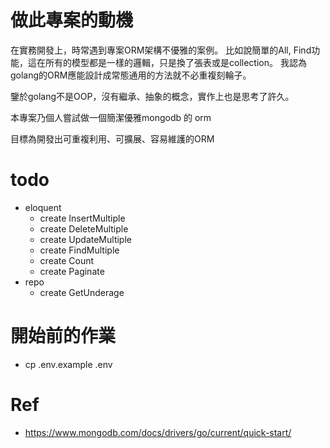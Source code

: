 # 做此專案的動機
在實務開發上，時常遇到專案ORM架構不優雅的案例。
比如說簡單的All, Find功能，這在所有的模型都是一樣的邏輯，只是換了張表或是collection。
我認為golang的ORM應能設計成常態通用的方法就不必重複刻輪子。

鑒於golang不是OOP，沒有繼承、抽象的概念，實作上也是思考了許久。

本專案乃個人嘗試做一個簡潔優雅mongodb 的 orm

目標為開發出可重複利用、可擴展、容易維護的ORM
# todo
- eloquent
    - create InsertMultiple
    - create DeleteMultiple
    - create UpdateMultiple
    - create FindMultiple
    - create Count
    - create Paginate
- repo
    - create GetUnderage
# 開始前的作業
- cp .env.example .env

# Ref
- https://www.mongodb.com/docs/drivers/go/current/quick-start/